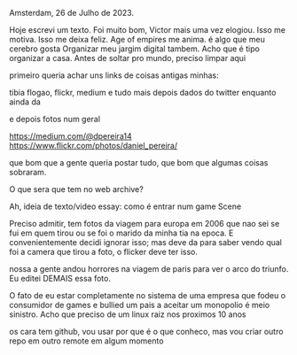 Amsterdam, 26 de Julho de 2023.

Hoje escrevi um texto. Foi muito bom, Victor mais uma vez elogiou. Isso me motiva. Isso me deixa feliz.
Age of empires me anima. é algo que meu cerebro gosta
Organizar meu jargim digital tambem. Acho que é tipo organizar a casa. Antes de soltar pro mundo, preciso limpar aqui


primeiro queria achar uns links de coisas antigas minhas:

tibia flogao, flickr, medium e tudo mais
depois dados do twitter enquanto ainda da

e depois fotos num geral


https://medium.com/@dpereira14
https://www.flickr.com/photos/daniel_pereira/


que bom que a gente queria postar tudo, que bom que algumas coisas sobraram.

O que sera que tem no web archive?

Ah, ideia de texto/video essay: como é entrar num game Scene

Preciso admitir, tem fotos da viagem para europa em 2006 que nao sei se fui em quem tirou ou se foi o marido da minha tia na epoca. E convenientemente decidi ignorar isso; mas deve da para saber vendo qual foi a camera que tirou a foto, o flicker deve ter isso.


nossa a gente andou horrores na viagem de paris para ver o arco do triunfo. Eu editei DEMAIS essa foto.

O fato de eu estar completamente no sistema de uma empresa que fodeu o consumidor de games e bullied um pais a aceitar um monopolio é meio sinistro. Acho que preciso de um linux raiz nos proximos 10 anos

os cara tem github, vou usar por que é o que conheco, mas vou criar outro repo em outro remote em algum momento